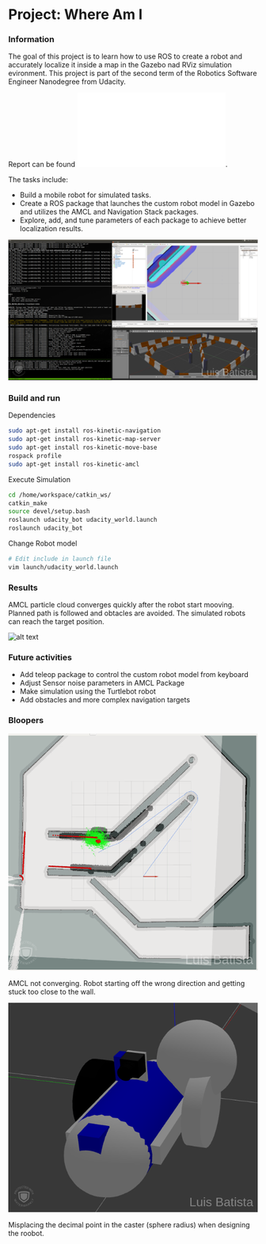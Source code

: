 # Project: Where Am I 


### Information 

The goal of this project is to learn how to use ROS to create a robot and accurately localize it inside a map in the Gazebo nad RViz simulation evironment. 
This project is part of the second term of the Robotics Software Engineer Nanodegree from Udacity.

Report can be found ![here](./report/report.pdf "Report").

The tasks include:
* Build a mobile robot for simulated tasks.
* Create a ROS package that launches the custom robot model in Gazebo and utilizes the AMCL and Navigation Stack packages. 
* Explore, add, and tune parameters of each package to achieve better localization results.


![alt text](./report/img/ub_simfinish.png "SimOverview")

### Build and run

Dependencies 
```bash
sudo apt-get install ros-kinetic-navigation
sudo apt-get install ros-kinetic-map-server
sudo apt-get install ros-kinetic-move-base
rospack profile
sudo apt-get install ros-kinetic-amcl
```

Execute Simulation
```bash
cd /home/workspace/catkin_ws/
catkin_make
source devel/setup.bash
roslaunch udacity_bot udacity_world.launch
roslaunch udacity_bot 
```

Change Robot model
```bash
# Edit include in launch file
vim launch/udacity_world.launch
```

### Results
AMCL particle cloud converges quickly after the robot start mooving. 
Planned path is followed and obtacles are avoided. The simulated robots can reach the target position. 

![alt text](./report/img/r2d2withobstacles.gif "R2D2Bot GIF")

### Future activities
* Add teleop package to control the custom robot model from keyboard
* Adjust Sensor noise parameters in AMCL Package
* Make simulation using the Turtlebot robot
* Add obstacles and more complex navigation targets


### Bloopers
![alt text](./report/img/r2d2_blooper1.png "Stuck")

AMCL not converging. Robot starting off the wrong direction and getting stuck too close to the wall.


![alt text](./report/img/r2d2_blooper2.png "WrongModel")

Misplacing the decimal point in the caster (sphere radius) when designing the roobot.

